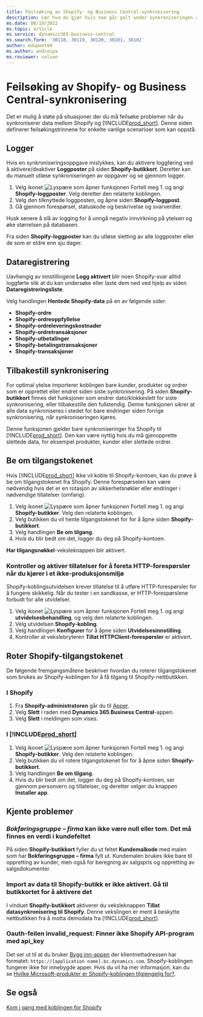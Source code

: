 ```yaml
---
title: Feilsøking av Shopify- og Business Central-synkronisering
description: Lær hva du gjør hvis noe går galt under synkroniseringen av data mellom Shopify og Business Central
ms.date: 08/19/2022
ms.topic: article
ms.service: dynamics365-business-central
ms.search.form: '30118, 30119, 30120, 30101, 30102'
author: edupont04
ms.author: andreipa
ms.reviewer: solsen
---
```


# Feilsøking av Shopify- og Business Central-synkronisering

Det er mulig å støte på situasjoner der du må feilsøke problemer når du synkroniserer data mellom Shopify og [!INCLUDE[prod_short](../includes/prod_short.md)]. Denne siden definerer feilsøkingstrinnene for enkelte vanlige scenarioer som kan oppstå.

## Logger

Hvis en synkroniseringsoppgave mislykkes, kan du aktivere loggføring ved å aktivere/deaktiver **Loggposter** på siden **Shopify-butikkort**. Deretter kan du manuelt utløse synkroniseringen av oppgaver og se gjennom logger.

1. Velg ikonet ![Lyspære som åpner funksjonen Fortell meg 1.](../media/ui-search/search_small.png "Fortell hva du vil gjøre") og angi **Shopify-loggposter**. Velg deretter den relaterte koblingen.
2. Velg den tilknyttede loggposten, og åpne siden **Shopify-loggpost**.
3. Gå gjennom forespørsel, statuskode og beskrivelse og svarverdier.

Husk senere å slå av logging for å unngå negativ innvirkning på ytelsen og øke størrelsen på databasen.

Fra siden **Shopify-loggposter** kan du utløse sletting av alle loggposter eller de som er eldre enn sju dager.

## Dataregistrering

Uavhengig av innstillingene **Logg aktivert** blir noen Shopify-svar alltid loggførte slik at du kan undersøke eller laste dem ned ved hjelp av siden **Dataregistreringsliste**.

Velg handlingen **Hentede Shopify-data** på en av følgende sider:

- **Shopify-ordre**
- **Shopify-ordreoppfyllelse**
- **Shopify-ordreleveringskostnader**
- **Shopify-ordretransaksjoner**
- **Shopify-utbetalinger**
- **Shopify-betalingstransaksjoner**
- **Shopify-transaksjoner**

## Tilbakestill synkronisering

For optimal ytelse importerer koblingen bare kunder, produkter og ordrer som er opprettet eller endret siden siste synkronisering. På siden **Shopify-butikkort** finnes det funksjoner som endrer dato/klokkeslett for siste synkronisering, eller tilbakestille den fullstendig. Denne funksjonen sikrer at alle data synkroniseres i stedet for bare endringer siden forrige synkronisering, når synkroniseringen kjøres.

Denne funksjonen gjelder bare synkroniseringer fra Shopify til [!INCLUDE[prod_short](../includes/prod_short.md)]. Den kan være nyttig hvis du må gjenopprette slettede data, for eksempel produkter, kunder eller slettede ordrer.

## Be om tilgangstokenet

Hvis [!INCLUDE[prod_short](../includes/prod_short.md)] ikke vil koble til Shopify-kontoen, kan du prøve å be om tilgangstokenet fra Shopify. Denne forespørselen kan være nødvendig hvis det er en rotasjon av sikkerhetsnøkler eller endringer i nødvendige tillatelser (omfang).

1. Velg ikonet ![Lyspære som åpner funksjonen Fortell meg 1.](../media/ui-search/search_small.png "Fortell hva du vil gjøre") og angi **Shopify-butikker**. Velg den relaterte koblingen.
2. Velg butikken du vil hente tilgangstokenet for for å åpne siden **Shopify-butikkort**.
3. Velg handlingen **Be om tilgang**.
4. Hvis du blir bedt om det, logger du deg på Shopify-kontoen.

**Har tilgangsnøkkel**-veksleknappen blir aktivert.

### Kontroller og aktiver tillatelser for å foreta HTTP-forespørsler når du kjører i et ikke-produksjonsmiljø

Shopify-koblingsutvidelsen krever tillatelse til å utføre HTTP-forespørsler for å fungere skikkelig. Når du tester i en sandkasse, er HTTP-forespørslene forbudt for alle utvidelser.

1. Velg ikonet ![Lyspære som åpner funksjonen Fortell meg 1.](../media/ui-search/search_small.png "Fortell hva du vil gjøre") og angi **utvidelsesbehandling**, og velg den relaterte koblingen.
2. Velg utvidelsen **Shopify-kobling**.
3. Velg handlingen **Konfigurer** for å åpne siden **Utvidelsesinnstilling**.
4. Kontroller at vekslebryteren **Tillat HTTPClient-forespørsler** er aktivert.

## Roter Shopify-tilgangstokenet

De følgende fremgangsmåtene beskriver hvordan du roterer tilgangstokenet som brukes av Shopify-koblingen for å få tilgang til Shopify-nettbutikken.

### I Shopify

1. Fra **Shopify-administratoren** går du til [Apper](https://www.shopify.com/admin/apps).
2. Velg **Slett** i raden med **Dynamics 365 Business Central**-appen.
3. Velg **Slett** i meldingen som vises.

### I [!INCLUDE[prod_short](../includes/prod_short.md)]

1. Velg ikonet ![Lyspære som åpner funksjonen Fortell meg 1.](../media/ui-search/search_small.png "Fortell hva du vil gjøre") og angi **Shopify-butikker**. Velg den relaterte koblingen.
2. Velg butikken du vil rotere tilgangstokenet for for å åpne siden **Shopify-butikkort**.
3. Velg handlingen **Be om tilgang**.
4. Hvis du blir bedt om det, logger du deg på Shopify-kontoen, ser gjennom personvern og tillatelser, og deretter velger du knappen **Installer app**.

## Kjente problemer

### *Bokføringsgruppe – firma* kan ikke være null eller tom. Det må finnes en verdi i kundefeltet

På siden **Shopify-butikkort** fyller du ut feltet **Kundemalkode** med malen som har **Bokføringsgruppe – firma** fylt ut. Kundemalen brukes ikke bare til oppretting av kunder, men også for beregning av salgspris og oppretting av salgsdokumenter.

### Import av data til Shopify-butikk er ikke aktivert. Gå til butikkortet for å aktivere det

I vinduet **Shopify-butikkort** aktiverer du veksleknappen **Tillat datasynkronisering til Shopify**. Denne vekslingen er ment å beskytte nettbutikken fra å motta demodata fra [!INCLUDE[prod_short](../includes/prod_short.md)].

### Oauth-feilen invalid_request: Finner ikke Shopify API-program med api_key

Det ser ut til at du bruker [Bygg inn-appen](/dynamics365/business-central/dev-itpro/deployment/embed-app-overview) der klientnettadressen har formatet: `https://[application name].bc.dynamics.com`. Shopify-koblingen fungerer ikke for innebygde apper. Hvis du vil ha mer informasjon, kan du se [Hvilke Microsoft-produkter er Shopify-koblingen tilgjengelig for?](shopify-faq.md#what-microsoft-products-is-the-shopify-connector-available-for).

## Se også

[Kom i gang med koblingen for Shopify](get-started.md)
